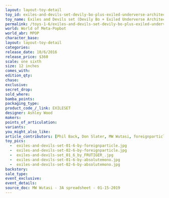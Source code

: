 ```yaml
---
layout: layout-toy-detail 
toy_id: exiles-and-devils-set-devily-bo-plus-exiled-underverse-architect-plus-stroll-botx
toy_name: Exiles and Devils set (Devily Bo + Exiled Underverse Architect + Stroll Botx)
permalink: /toys-1-6/exiles-and-devils-set-devily-bo-plus-exiled-underverse-architect-plus-stroll-botx.html
world: World of Meta-Popbot
world_abr: MPOP
character_base: 
layout: layout-toy-detail
categories: 
release_date: 10/6/2016
release_price: $360 
scale: one sixth
size: 12 inches
comes_with: 
edition_qty: 
chase: 
exclusive: 
secret_drop: 
sold_where: 
bamba_points: 
packaging_type: 
product_code_/_link: EXILESET
designer: Ashley Wood
makers: 
points_of_articulation: 
variants: 
you_might_also_like: 
article_contributors: [Phil Back, Don Slater, MW Wutasi, foreignparticle, frutiger_, absolutemono]
toy_pics: 
  -  exiles-and-devils-set-01-6-by-foreignparticle.jpg
  -  exiles-and-devils-set-02-6-by-foreignparticle.jpg
  -  exiles-and-devils-set_01_6_by_FRUTIGER_.jpg
  -  exiles-and-devils-set-01-6-by-absolutemono.jpg
  -  exiles-and-devils-set-02-6-by-absolutemono.jpg
backstory: 
sale_type: 
event_exclusive: 
event_details: 
source_doc: MW Wutasi - 3A spreadsheet - 01-15-2019
---
```

